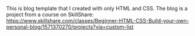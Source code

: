 This is blog template that I created with only HTML and CSS. 
The blog is a project from a course on SkillShare: https://www.skillshare.com/classes/Beginner-HTML-CSS-Build-your-own-personal-blog/1571370270/projects?via=custom-list
